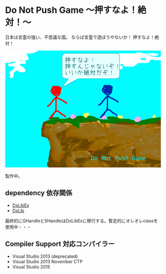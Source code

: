 # Do Not Push Game ～押すなよ！絶対！～

日本は言霊の強い、不思議な国。
ならば言霊で遊ぼうやないか！
押すなよ！絶対！

![Presentation1](GitHub/Don't_push/Don't_push/assets/img/Presentation1.png)

製作中。

## dependency 依存関係
- [DxLibEx](https://github.com/Nagarei/DxLibEx)
- [DxLib](http://homepage2.nifty.com/natupaji/DxLib/)

最終的にGHandleとSHandleはDxLibExに移行する。暫定的にオレオレclassを使用中・・・

## Compiler Support 対応コンパイラー
- Visual Studio 2013 (deprecated)
- Visual Studio 2013 November CTP
- Visual Studio 2015
